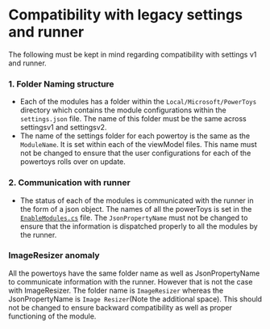 # Compatibility with legacy settings and runner
The following must be kept in mind regarding compatibility with settings v1 and runner.

### 1. Folder Naming structure
- Each of the modules has a folder within the `Local/Microsoft/PowerToys` directory which contains the module configurations within the `settings.json` file. The name of this folder must be the same across settingsv1 and settingsv2. 
- The name of the settings folder for each powertoy is the same as the `ModuleName`. It is set within each of the viewModel files. This name must not be changed to ensure that the user configurations for each of the powertoys rolls over on update.

### 2. Communication with runner
- The status of each of the modules is communicated with the runner in the form of a json object. The names of all the powerToys is set in the [`EnableModules.cs`](src/core/Settings.UI.Library/EnabledModules.cs) file. The `JsonPropertyName` must not be changed to ensure that the information is dispatched properly to all the modules by the runner.

### ImageResizer anomaly
All the powertoys have the same folder name as well as JsonPropertyName to communicate information with the runner. However that is not the case with ImageResizer. The folder name is `ImageResizer` whereas the JsonPropertyName is `Image Resizer`(Note the additional space). This should not be changed to ensure backward compatibility as well as proper functioning of the module.
